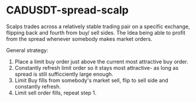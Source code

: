 # CADUSDT-spread-scalp
Scalps trades across a relatively stable trading pair on a specific exchange, flipping back and fourth from buy/ sell sides. The Idea being able to profit from the spread whenever somebody makes market orders.

General strategy:

1. Place a limit buy order just above the current most attractive buy order.
2. Constantly refresh limit order so it stays most attractive- as long as spread is still sufficciently large enough.
3. Limit Buy fills from somebody's market sell, flip to sell side and constantly refresh.
4. Limit sell order fills, repeat step 1.


